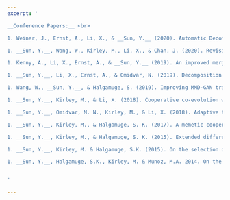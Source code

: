 ```yaml
---
excerpt: '

__Conference Papers:__ <br>

1. Weiner, J., Ernst, A., Li, X., & __Sun, Y.__ (2020). Automatic Decomposition of Mixed Integer Programs for Lagrangian Relaxation Using a Multiobjective Approach. In *Proceedings of the Genetic and Evolutionary Computation Conference (GECCO)*, 263-270. ACM. [[PDF]](http://yuansuny.github.io/files/Cpaper_LR.pdf) [[BIB]](http://yuansuny.github.io/files/Cpaper_LR.txt) <br/>

1. __Sun, Y.__, Wang, W., Kirley, M., Li, X., & Chan, J. (2020). Revisiting Probability Distribution Assumptions for Information Theoretic Feature Selection. To be presented at AAAI 2020 in New York. [[PDF]](http://yuansuny.github.io/files/Cpaper_PDA.pdf) [[BIB]](http://yuansuny.github.io/files/Cpaper_PDA.txt) [[Code]](https://github.com/yuansuny/pda) [[Supp]](http://yuansuny.github.io/files/Cpaper_PDA_Supplement.pdf) <br/>

1. Kenny, A., Li, X., Ernst, A., & __Sun, Y.__ (2019). An improved merge search algorithm for the constrained pit problem in open-pit mining. In *Proceedings of the Genetic and Evolutionary Computation Conference (GECCO)*, 294-302. ACM. [[PDF]](http://yuansuny.github.io/files/Cpaper_MS.pdf) [[BIB]](http://yuansuny.github.io/files/Cpaper_MS.txt) <br/>

1. __Sun, Y.__, Li, X., Ernst, A., & Omidvar, N. (2019). Decomposition for large-scale optimization problems with overlapping components. *Congress of Evolutionary Computation (CEC)*, 318-325. IEEE. *(Winner of IEEE CEC2019 Large-scale Global Optimization Competition)* [[PDF]](http://yuansuny.github.io/files/Cpaper_RDG3.pdf) [[BIB]](http://yuansuny.github.io/files/Cpaper_RDG3.txt) [[Code]](https://bitbucket.org/yuans/rdg3) <br/>

1. Wang, W., __Sun, Y.__, & Halgamuge, S. (2019). Improving MMD-GAN training with repulsive loss function. *International Conference on Learning Representations (ICLR)*. [[PDF]](http://yuansuny.github.io/files/Cpaper_MMDGAN.pdf) [[BIB]](http://yuansuny.github.io/files/Cpaper_MMDGAN.txt) [[Code]](https://github.com/richardwth/MMD-GAN) <br/>

1. __Sun, Y.__, Kirley, M., & Li, X. (2018). Cooperative co-evolution with online optimizer selection for large-scale optimization. In *Proceedings of the Genetic and Evolutionary Computation Conference (GECCO)*, 1079-1086. ACM. [[PDF]](http://yuansuny.github.io/files/Cpaper_CCOS.pdf) [[BIB]](http://yuansuny.github.io/files/Cpaper_CCOS.txt) [[Code]](https://bitbucket.org/yuans/ccos) [[Slides]](http://yuansuny.github.io/files/Cpaper_CCOS_Slides.pdf) <br/>

1. __Sun, Y.__, Omidvar, M. N., Kirley, M., & Li, X. (2018). Adaptive threshold parameter estimation with recursive differential grouping for problem decomposition. In *Proceedings of the Genetic and Evolutionary Computation Conference (GECCO)*, 889-896. ACM. [[PDF]](http://yuansuny.github.io/files/Cpaper_RDG2.pdf) [[BIB]](http://yuansuny.github.io/files/Cpaper_RDG2.txt) [[Code]](https://bitbucket.org/yuans/rdg2) [[Supp]](http://yuansuny.github.io/files/Cpaper_RDG2_Supplement.pdf) [[Slides]](http://yuansuny.github.io/files/Cpaper_RDG2_Slides.pdf) <br/>

1. __Sun, Y.__, Kirley, M., & Halgamuge, S. K. (2017). A memetic cooperative co-evolution model for large scale continuous optimization. *Australasian Conference on Artificial Life and Computational Intelligence*, 291-300. Springer, Cham. [[PDF]](http://yuansuny.github.io/files/Cpaper_MCC.pdf) [[BIB]](http://yuansuny.github.io/files/Cpaper_MCC.txt) <br/>

1. __Sun, Y.__, Kirley, M., & Halgamuge, S. K. (2015). Extended differential grouping for large scale global optimization with direct and indirect variable interactions. In *Proceedings of the Genetic and Evolutionary Computation Conference (GECCO)*, 313-320. ACM. [[PDF]](http://yuansuny.github.io/files/Cpaper_XDG.pdf) [[BIB]](http://yuansuny.github.io/files/Cpaper_XDG.txt) <br/>

1. __Sun, Y.__, Kirley, M. & Halgamuge, S.K. (2015). On the selection of decomposition methods for large scale fully non-separable problems. In *Proceedings of the Companion Publication of the Genetic and Evolutionary Computation Conference*, 1213-1216. ACM. (student workshop). <br/>

1. __Sun, Y.__, Halgamuge, S.K., Kirley, M. & Munoz, M.A. 2014. On the selection of fitness landscape analysis metrics for continuous optimization problems. *International Conference on Information and Automation for Sustainability*, 1-6. IEEE. [[PDF]](http://yuansuny.github.io/files/Cpaper_FLA.pdf) [[BIB]](http://yuansuny.github.io/files/Cpaper_FLA.txt) <br/>


'

---
```

